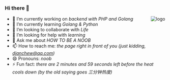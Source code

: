 ### Hi there 👋

<p>
<img src="https://github-readme-stats.vercel.app/api?username=djanchew&show_icons=true" alt="logo" align="right" style="margin-bottom: 20px;" />
</p>

- 🔭 I’m currently working on *backend with PHP and Golang*
- 🌱 I’m currently learning *Golang & Python*
- 👯 I’m looking to collaborate with *Life*
- 🤔 I’m looking for help with *learning*
- 💬 Ask me about *HOW TO BE A NOOB*
- 📫 How to reach me: *the page right in front of you (just kidding, [djanchew@qq.com](mailto:djanchew@qq.com))*
- 😄 Pronouns: *noob*
- ⚡ Fun fact: *there are 2 minutes and 59 seconds left before the heat cools down (by the old saying goes 三分钟热度)*

<!--
**djanchew/djanchew** is a ✨ _special_ ✨ repository because its `README.md` (this file) appears on your GitHub profile.

Here are some ideas to get you started:

- 🔭 I’m currently working on ...
- 🌱 I’m currently learning ...
- 👯 I’m looking to collaborate on ...
- 🤔 I’m looking for help with ...
- 💬 Ask me about ...
- 📫 How to reach me: ...
- 😄 Pronouns: ...
- ⚡ Fun fact: ...
-->
